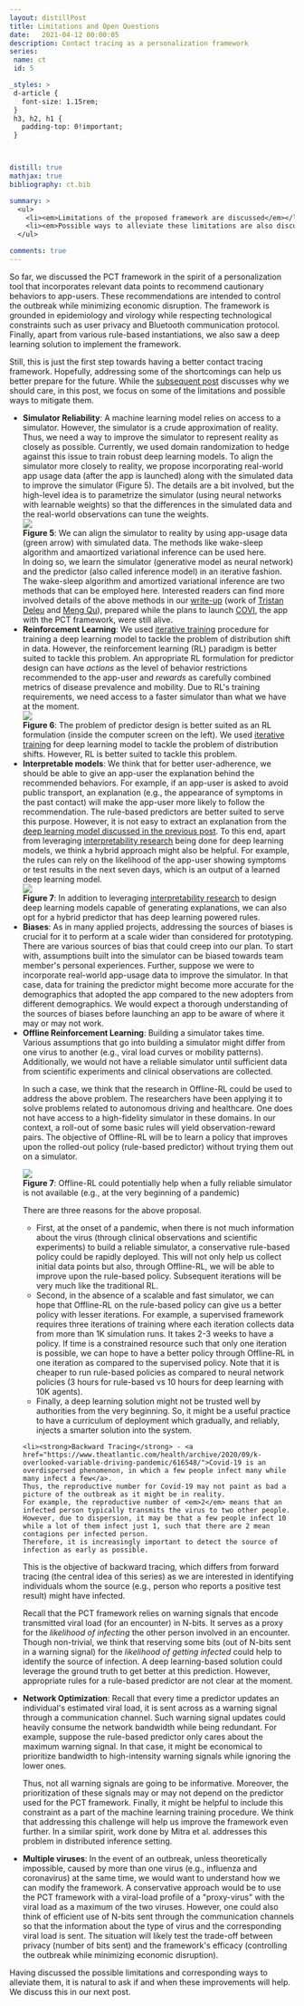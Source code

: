 ```yaml
---
layout: distillPost
title: Limitations and Open Questions
date:   2021-04-12 00:00:05
description: Contact tracing as a personalization framework
series:
 name: ct
 id: 5

_styles: >
 d-article {
   font-size: 1.15rem;
 }
 h3, h2, h1 {
   padding-top: 0!important;
 }



distill: true
mathjax: true
bibliography: ct.bib

summary: >
  <ul>
    <li><em>Limitations of the proposed framework are discussed</em></li>
    <li><em>Possible ways to alleviate these limitations are also discussed</em></li>
  </ul>

comments: true
---
```

So far, we discussed the PCT framework in the spirit of a personalization tool that incorporates relevant data points to recommend cautionary behaviors to app-users.
These recommendations are intended to control the outbreak while minimizing economic disruption.
The framework is grounded in epidemiology and virology while respecting technological constraints such as user privacy and Bluetooth communication protocol.
Finally, apart from various rule-based instantiations, we also saw a deep learning solution to implement the framework.

Still, this is just the first step towards having a better contact tracing framework.
Hopefully, addressing some of the shortcomings can help us better prepare for the future.
While the <a href="/blog/2021/ct-6/">subsequent post</a> discusses why we should care, in this post, we focus on some of the limitations and possible ways to mitigate them.

<ul>
    <li><strong>Simulator Reliability</strong>: A machine learning model relies on access to a simulator.
However, the simulator is a  crude approximation of reality.
Thus, we need a way to improve the simulator to represent reality as closely as possible.
Currently, we used domain randomization<d-cite key="tobin2017domain"></d-cite> to hedge against this issue to train robust deep learning models.
To align the simulator more closely to reality, we propose incorporating real-world app usage data (after the app is launched) along with the simulated data to improve the simulator (Figure 5).
The details are a bit involved, but the high-level idea is to parametrize the simulator (using neural networks with learnable weights) so that the differences in the simulated data and the real-world observations can tune the weights.
<div class="row mt-3" markdown="0">
  <div class="col mt-3 mt-md-0">
    <img class="img-fluid rounded z-depth-1" src="/images/blog/ct/step3.png">
  </div>
	<div class="caption" markdown="0">
		<strong>Figure 5</strong>: We can align the simulator to reality by using app-usage data (green arrow) with simulated data. The methods like wake-sleep algorithm<d-cite key="hinton1995wake"></d-cite> and amaortized variational inference<d-cite key="kingma2013auto"></d-cite> can be used here.
	</div>
</div>
In doing so, we learn the simulator (generative model as neural network) and the predictor (also called inference model) in an iterative fashion.
The wake-sleep algorithm<d-cite key="hinton1995wake"></d-cite> and amortized variational inference<d-cite key="kingma2013auto"></d-cite> are two methods that can be employed here.
Interested readers can find more involved details of the above methods in our <a href="/data/blog/sim-real.pdf" target='_blank'>write-up</a> (work of <a href="https://mila.quebec/en/person/tristan-deleu/">Tristan Deleu</a> and <a href="https://mila.quebec/en/person/meng-qu/">Meng Qu</a>), prepared while the plans to launch <a href="https://mila.quebec/en/covi-protecting-the-health-and-privacy-of-canadians/">COVI</a>, the app with the PCT framework, were still alive.
</li>
    <li><strong>Reinforcement Learning</strong>: We used <a href="/blog/2021/ct-4/#deep-learning-for-pct">iterative training</a> procedure for training a deep learning model to tackle the problem of distribution shift in data.
However, the reinforcement learning (RL) paradigm is better suited to tackle this problem.
An appropriate RL formulation for predictor design can have <em>actions</em> as the level of behavior restrictions recommended to the app-user and <em>rewards</em> as carefully combined metrics of disease prevalence and mobility.
Due to RL's training requirements, we need access to a faster simulator than what we have at the moment.
<div class="row mt-3" markdown="0">
  <div class="col mt-3 mt-md-0">
    <img class="img-fluid rounded z-depth-1" src="/images/blog/ct/step4.png">
  </div>
	<div class="caption" markdown="0">
		<strong>Figure 6</strong>: The problem of predictor design is better suited as an RL formulation (inside the computer screen on the left). We used <a href="/blog/2021/ct-4/#deep-learning-for-pct">iterative training</a> for deep learning model to tackle the problem of distribution shifts. However, RL is better suited to tackle this problem.
	</div>
</div>
</li>
    <li><strong>Interpretable models</strong>: We think that for better user-adherence, we should be able to give an app-user the explanation behind the recommended behaviors.
For example, if an app-user is asked to avoid public transport, an explanation (e.g., the appearance of symptoms in the past contact) will make the app-user more likely to follow the recommendation.
The rule-based predictors are better suited to serve this purpose.
However, it is not easy to extract an explanation from the <a href="/blog/2021/ct-4/">deep learning model discussed in the previous post</a>.
To this end, apart from leveraging <a href="https://explainml-tutorial.github.io/">interpretability research</a><d-cite key="gilpin2018explaining"></d-cite><d-cite key="murdoch2019interpretable"></d-cite><d-cite key="rudin2019stop"></d-cite> being done for deep learning models, we think a hybrid approach might also be helpful.
For example, the rules can rely on the likelihood of the app-user showing symptoms or test results in the next seven days, which is an output of a learned deep learning model.
<div class="row mt-3" markdown="0">
  <div class="col mt-3 mt-md-0">
    <img class="img-fluid rounded z-depth-1" src="/images/blog/ct/step6.png">
  </div>
	<div class="caption" markdown="0">
		<strong>Figure 7</strong>: In addition to leveraging <a href="https://explainml-tutorial.github.io/">interpretability research</a><d-cite key="gilpin2018explaining"></d-cite><d-cite key="murdoch2019interpretable"></d-cite><d-cite key="rudin2019stop"></d-cite> to design deep learning models capable of generating explanations, we can also opt for a hybrid predictor that has deep learning powered rules.
	</div>
</div>
</li>
    <li><strong>Biases</strong>: As in many applied projects, addressing the sources of biases is crucial for it to perform at a scale wider than considered for prototyping.
There are various sources of bias that could creep into our plan.
To start with, assumptions built into the simulator can be biased towards team member's personal experiences.
Further, suppose we were to incorporate real-world app-usage data to improve the simulator.
In that case, data for training the predictor might become more accurate for the demographics that adopted the app compared to the new adopters from different demographics.
We would expect a thorough understanding of the sources of biases before launching an app to be aware of where it may or may not work.
</li>
    <li><strong>Offline Reinforcement Learning</strong>: Building a simulator takes time.
Various assumptions that go into building a simulator might differ from one virus to another (e.g., viral load curves or mobility patterns).
Additionally, we would not have a reliable simulator until sufficient data from scientific experiments and clinical observations are collected.

In such a case, we think that the research in Offline-RL<d-cite key="levine2020offline"></d-cite> could be used to address the above problem.
The researchers have been applying it to solve problems related to autonomous driving and healthcare.
One does not have access to a high-fidelity simulator in these domains.
In our context, a roll-out of some basic rules will yield observation-reward pairs.
The objective of Offline-RL will be to learn a policy that improves upon the rolled-out policy (rule-based predictor) without trying them out on a simulator.

<div class="row mt-3" markdown="0">
  <div class="col mt-3 mt-md-0">
    <img class="img-fluid rounded z-depth-1" src="/images/blog/ct/step7.png">
  </div>
	<div class="caption" markdown="0">
		<strong>Figure 7</strong>: Offline-RL<d-cite key="levine2020offline"></d-cite> could potentially help when a fully reliable simulator is not available (e.g., at the very beginning of a pandemic)
	</div>
</div>

There are three reasons for the above proposal.
<ul>
<li>First, at the onset of a pandemic, when there is not much information about the virus (through clinical observations and scientific experiments) to build a reliable simulator, a conservative rule-based policy could be rapidly deployed.
This will not only help us collect initial data points but also, through Offline-RL, we will be able to improve upon the rule-based policy.
Subsequent iterations will be very much like the traditional RL.</li>

<li>Second, in the absence of a scalable and fast simulator, we can hope that Offline-RL on the rule-based policy can give us a better policy with lesser iterations.
For example, a supervised framework requires three iterations of training where each iteration collects data from more than 1K simulation runs.
It takes 2-3 weeks to have a policy.
If time is a constrained resource such that only one iteration is possible, we can hope to have a better policy through Offline-RL in one iteration as compared to the supervised policy.
Note that it is cheaper to run rule-based policies as compared to neural network policies (3 hours for rule-based vs 10 hours for deep learning with 10K agents).</li>

<li>Finally, a deep learning solution might not be trusted well by authorities from the very beginning.
So, it might be a useful practice to have a curriculum of deployment which gradually, and reliably, injects a smarter solution into the system.</li>
</ul></li>

    <li><strong>Backward Tracing</strong> - <a href="https://www.theatlantic.com/health/archive/2020/09/k-overlooked-variable-driving-pandemic/616548/">Covid-19 is an overdispersed phenomenon, in which a few people infect many while many infect a few</a>.
    Thus, the reproductive number for Covid-19 may not paint as bad a picture of the outbreak as it might be in reality.
    For example, the reproductive number of <em>2</em> means that an infected person typically transmits the virus to two other people.
    However, due to dispersion, it may be that a few people infect 10 while a lot of them infect just 1, such that there are 2 mean contagions per infected person.
    Therefore, it is increasingly important to detect the source of infection as early as possible.
This is the objective of backward tracing, which differs from forward tracing (the central idea of this series) as we are interested in identifying individuals whom the source (e.g., person who reports a positive test result) might have infected.

Recall that the PCT framework relies on warning signals that encode transmitted viral load (for an encounter) in N-bits.
It serves as a proxy for the <em>likelihood of infecting</em> the other person involved in an encounter.
Though non-trivial, we think that reserving some bits (out of N-bits sent in a warning signal) for the <em>likelihood of getting infected</em> could help to identify the source of infection.
A deep learning-based solution could leverage the ground truth to get better at this prediction.
However, appropriate rules for a rule-based predictor are not clear at the moment.
</li>
<li><strong>Network Optimization</strong>:
Recall that every time a predictor updates an individual's estimated viral load, it is sent across as a warning signal through a communication channel.
Such warning signal updates could heavily consume the network bandwidth while being redundant.
For example, suppose the rule-based predictor only cares about the maximum warning signal.
In that case, it might be economical to prioritize bandwidth to high-intensity warning signals while ignoring the lower ones.

Thus, not all warning signals are going to be informative.
Moreover, the prioritization of these signals may or may not depend on the predictor used for the PCT framework.
Finally, it might be helpful to include this constraint as a part of the machine learning training procedure.
We think that addressing this challenge will help us improve the framework even further.
In a similar spirit, work done by Mitra et al.<d-cite key="mitra2020distributed"></d-cite> addresses this problem in distributed inference setting.
</li>
<li><strong>Multiple viruses</strong>:
In the event of an outbreak, unless theoretically impossible, caused by more than one virus (e.g., influenza and coronavirus) at the same time, we would want to understand how we can modify the framework.
A conservative approach would be to use the PCT framework with a viral-load profile of a "proxy-virus" with the viral load as a maximum of the two viruses.  
However, one could also think of efficient use of N-bits sent through the communication channels so that the information about the type of virus and the corresponding viral load is sent.
The situation will likely test the trade-off between privacy (number of bits sent) and the framework's efficacy (controlling the outbreak while minimizing economic disruption).
</li>
</ul>

Having discussed the possible limitations and corresponding ways to alleviate them, it is natural to ask if and when these improvements will help.
We discuss this in our next post.
